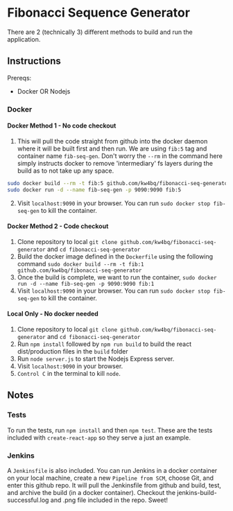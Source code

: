 # Fibonacci Sequence Generator

There are 2 (technically 3) different methods to build and run the application.

## Instructions

Prereqs:
- Docker OR Nodejs 

### Docker

#### Docker Method 1 - No code checkout
1. This will pull the code straight from github into the docker daemon where it will be built first and then run. We are using `fib:5` tag and container name `fib-seq-gen`. Don't worry the `--rm` in the command here simply instructs docker to remove 'intermediary' fs layers during the build as to not take up any space. 
```bash
sudo docker build --rm -t fib:5 github.com/kw4bq/fibonacci-seq-generator && \
sudo docker run -d --name fib-seq-gen -p 9090:9090 fib:5
```

2. Visit `localhost:9090` in your browser. You can run `sudo docker stop fib-seq-gen` to kill the container.

#### Docker Method 2 - Code checkout
1. Clone repository to local `git clone github.com/kw4bq/fibonacci-seq-generator` and `cd fibonacci-seq-generator`
2. Build the docker image defined in the `Dockerfile` using the following command `sudo docker build --rm -t fib:1 github.com/kw4bq/fibonacci-seq-generator`
3. Once the build is complete, we want to run the container, `sudo docker run -d --name fib-seq-gen -p 9090:9090 fib:1`
4. Visit `localhost:9090` in your browser. You can run `sudo docker stop fib-seq-gen` to kill the container.

#### Local Only - No docker needed
1. Clone repository to local `git clone github.com/kw4bq/fibonacci-seq-generator` and  `cd fibonacci-seq-generator`
2. Run `npm install` followed by `npm run build` to build the react dist/production files in the `build` folder
3. Run `node server.js` to start the Nodejs Express server.
4. Visit `localhost:9090` in your browser.
5. `Control C` in the terminal to kill `node`.

## Notes

### Tests
To run the tests, run `npm install` and then `npm test`. These are the tests included with `create-react-app` so they serve a just an example.

### Jenkins
A `Jenkinsfile` is also included. You can run Jenkins in a docker container on your local machine, create a new `Pipeline from SCM`, choose Git, and enter this github repo. It will pull the Jenkinsfile from github and build, test, and archive the build (in a docker container). Checkout the jenkins-build-successful.log and .png file included in the repo. Sweet!
